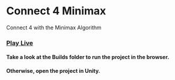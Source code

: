 # Connect 4 Minimax
Connect 4 with the Minimax Algorithm

### [Play Live](https://ashayp.com/connect4/)

#### Take a look at the Builds folder to run the project in the browser.
#### Otherwise, open the project in Unity.
